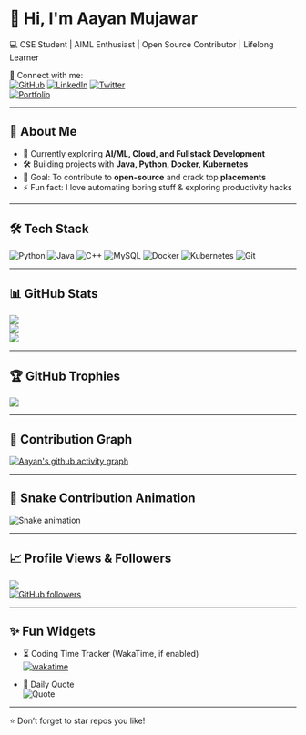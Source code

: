 # 👋 Hi, I'm Aayan Mujawar  

💻 CSE Student | AIML Enthusiast | Open Source Contributor | Lifelong Learner  

🔗 Connect with me:  
[![GitHub](https://img.shields.io/badge/GitHub-100000?style=for-the-badge&logo=github&logoColor=white)](https://github.com/AayanMujawar)
[![LinkedIn](https://img.shields.io/badge/LinkedIn-0A66C2?style=for-the-badge&logo=linkedin&logoColor=white)](https://www.linkedin.com/in/aayanmujawar)
[![Twitter](https://img.shields.io/badge/Twitter-1DA1F2?style=for-the-badge&logo=twitter&logoColor=white)](https://x.com/)  
[![Portfolio](https://img.shields.io/badge/Portfolio-%F0%9F%92%BB-blue?style=for-the-badge)](https://your-portfolio-link.com)

---

## 🚀 About Me
- 🌱 Currently exploring **AI/ML, Cloud, and Fullstack Development**  
- 🛠 Building projects with **Java, Python, Docker, Kubernetes**  
- 🎯 Goal: To contribute to **open-source** and crack top **placements**  
- ⚡ Fun fact: I love automating boring stuff & exploring productivity hacks  

---

## 🛠 Tech Stack
![Python](https://img.shields.io/badge/Python-3776AB?style=flat&logo=python&logoColor=white)
![Java](https://img.shields.io/badge/Java-007396?style=flat&logo=java&logoColor=white)
![C++](https://img.shields.io/badge/C++-00599C?style=flat&logo=cplusplus&logoColor=white)
![MySQL](https://img.shields.io/badge/MySQL-4479A1?style=flat&logo=mysql&logoColor=white)
![Docker](https://img.shields.io/badge/Docker-2496ED?style=flat&logo=docker&logoColor=white)
![Kubernetes](https://img.shields.io/badge/Kubernetes-326CE5?style=flat&logo=kubernetes&logoColor=white)
![Git](https://img.shields.io/badge/Git-F05032?style=flat&logo=git&logoColor=white)

---

## 📊 GitHub Stats  
![](https://github-readme-stats.vercel.app/api?username=AayanMujawar&show_icons=true&theme=radical)  
![](https://github-readme-streak-stats.herokuapp.com/?user=AayanMujawar&theme=radical)  
![](https://github-readme-stats.vercel.app/api/top-langs/?username=AayanMujawar&layout=compact&theme=radical)  

---

## 🏆 GitHub Trophies  
![](https://github-profile-trophy.vercel.app/?username=AayanMujawar&theme=onedark&row=1&column=7)  

---

## 🎨 Contribution Graph  
[![Aayan's github activity graph](https://github-readme-activity-graph.vercel.app/graph?username=AayanMujawar&theme=react-dark)](https://github.com/ashutosh00710/github-readme-activity-graph)  

---

## 🐍 Snake Contribution Animation  
![Snake animation](https://github.com/AayanMujawar/AayanMujawar/blob/output/github-contribution-grid-snake.svg)  

---

## 📈 Profile Views & Followers  
![](https://komarev.com/ghpvc/?username=AayanMujawar&label=Profile%20Views&color=blue&style=flat)  
[![GitHub followers](https://img.shields.io/github/followers/AayanMujawar?label=Followers&style=social)](https://github.com/AayanMujawar)  

---

## ✨ Fun Widgets
- ⏳ Coding Time Tracker (WakaTime, if enabled)  
[![wakatime](https://wakatime.com/badge/user/your-waka-id.svg)](https://wakatime.com/@your-waka-id)  

- 📅 Daily Quote  
![Quote](https://quotes-github-readme.vercel.app/api?type=horizontal&theme=radical)  

---

⭐️ Don’t forget to star repos you like!  
